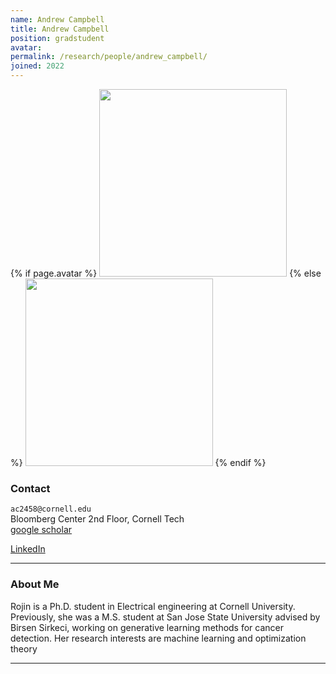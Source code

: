 ```yaml
---
name: Andrew Campbell
title: Andrew Campbell
position: gradstudent
avatar: 
permalink: /research/people/andrew_campbell/
joined: 2022
---
```


{% if page.avatar %}
<img width="300" src="{{site.baseurl}}/images/people/{{page.avatar}}" data-action="zoom">
{% else %}
<img width="300" src="https://evansheline.com/wp-content/uploads/2011/02/facebook-Storm-Trooper.jpg"  data-action="zoom">
{% endif %}

### Contact

<i class="fa fa-envelope-o"></i>  `ac2458@cornell.edu`<br>
<i class="fa fa-building"></i> Bloomberg Center 2nd Floor, Cornell Tech <br>
<i class="fa fa-google"></i> [google scholar](https://scholar.google.com/citations?user=<//TODO>&hl=en) <br>
<!-- <i class="fa fa-bar-chart"></i> [Personal Website]()  <br> -->
<i class="fa fa-linkedin"></i> [LinkedIn](https://www.linkedin.com/in/<//TODO>)  <br>
 

<hr>

### About Me

Rojin is a Ph.D. student in Electrical engineering at Cornell University. Previously, she was a M.S. student at San Jose State University advised by Birsen Sirkeci, working on generative learning methods for cancer detection. Her research interests are machine learning and optimization theory
<hr>